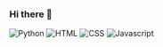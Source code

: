 ### Hi there 👋


<img alt="Python" src ="https://img.shields.io/badge/Python-3776AB?&style=for-the-badge&logo=Python&logoColor=White"/>

<img alt="HTML" src ="https://img.shields.io/badge/HTML-E34F26.svg?&style=for-the-badge&logo=HTML5&logoColor=White"/>
<img alt="CSS" src ="https://img.shields.io/badge/CSS3-1572B6.svg?&style=for-the-badge&logo=CSS3&logoColor=White"/>
<img alt="Javascript" src ="https://img.shields.io/badge/JavaScript-F7DF1E.svg?&style=for-the-badge&logo=JavaScript&logoColor=White"/>

<!--
**SweetySnail/SweetySnail** is a ✨ _special_ ✨ repository because its `README.md` (this file) appears on your GitHub profile.

Here are some ideas to get you started:

- 🔭 I’m currently working on ...
- 🌱 I’m currently learning ...
- 👯 I’m looking to collaborate on ...
- 🤔 I’m looking for help with ...
- 💬 Ask me about ...
- 📫 How to reach me: ...
- 😄 Pronouns: ...
- ⚡ Fun fact: ...
-->
